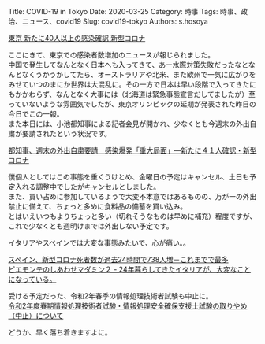 Title: COVID-19 in Tokyo
Date: 2020-03-25
Category: 時事
Tags: 時事、政治、ニュース、covid19 
Slug: covid19-tokyo
Authors: s.hosoya

[東京 新たに40人以上の感染確認 新型コロナ](https://www3.nhk.or.jp/news/html/20200325/k10012349681000.html)

ここにきて、東京での感染者数増加のニュースが報じられました。  
中国で発生してなんとなく日本へも入ってきて、あー水際対策失敗だったなとなんとなくうかうかしてたら、オーストラリアや北米、また欧州で一気に広がりをみせていつのまにか世界は大混乱に。その一方で日本は早い段階で入ってきたにもかかわらず、なんとなく大事には（北海道は緊急事態宣言だしてましたが）至っていないような雰囲気でしたが、東京オリンピックの延期が発表された昨日の今日でこの一報。  
また本日には、小池都知事による記者会見が開かれ、少なくとも今週末の外出自粛が要請されたという状況です。  

[都知事、週末の外出自粛要請　感染爆発「重大局面」―新たに４１人確認・新型コロナ](https://www.jiji.com/jc/article?k=2020032501047)  

僕個人としてはこの事態を重くうけとめ、金曜日の予定はキャンセル、土日も予定入れる調整中でしたがキャンセルとしました。  
また、買い占めに参加しているようで大変不本意ではあるものの、万が一の外出禁止に備えて、ちょっと多めに食料品の備蓄を買い込み。  
とはいえいつもよりちょっと多い（切れそうなものは早めに補充）程度ですが、これで少なくとも週明けまでは外出しない予定です。

イタリアやスペインでは大変な事態みたいで、心が痛い。。  

[スペイン、新型コロナ死者数が過去24時間で738人増－これまでで最多](https://www.bloomberg.co.jp/news/articles/2020-03-25/Q7QUBGT1UM0Z01)  
[ピエモンテのしあわせマダミン２ - 24年暮らしてきたイタリアが、大変なことになっている。](https://www.madamin2.me/2020/03/24.html)  

受ける予定だった、令和2年春季の情報処理技術者試験も中止に。  
[令和2年度春期情報処理技術者試験・情報処理安全確保支援士試験の取りやめ（中止）について](https://www.jitec.ipa.go.jp/1_00topic/topic_20200324.html)  


どうか、早く落ち着きますよに。  
